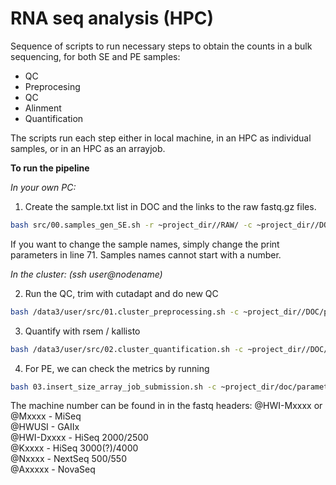 # RNA seq analysis (HPC)

Sequence of scripts to run necessary steps to obtain the counts in a bulk sequencing, for both SE and PE samples:
 - QC
 - Preprocesing
 - QC
 - Alinment
 - Quantification

The scripts run each step either in local machine, in an HPC as individual samples, or in an HPC as an arrayjob. 

**To run the pipeline**

_In your own PC:_ 
1. Create the sample.txt list in DOC and the links to the raw fastq.gz files.
```bash
bash src/00.samples_gen_SE.sh -r ~project_dir//RAW/ -c ~project_dir//DOC/parameters.config
```
If you want to change the sample names, simply change the print parameters in line 71. Samples names cannot start with a number.

_In the cluster: (ssh user@nodename)_

2. Run the QC, trim with cutadapt and do new QC
```bash
bash /data3/user/src/01.cluster_preprocessing.sh -c ~project_dir//DOC/parameters.config -s se
```

3. Quantify with rsem / kallisto
```bash
bash /data3/user/src/02.cluster_quantification.sh -c ~project_dir//DOC/parameters.config -q rsem -t se
```

4. For PE, we can check the metrics by running
```bash
bash 03.insert_size_array_job_submission.sh -c ~project_dir/doc/parameters.config              
```
The machine number can be found in in the fastq headers:
@HWI-Mxxxx or @Mxxxx - MiSeq      
@HWUSI - GAIIx      
@HWI-Dxxxx - HiSeq 2000/2500      
@Kxxxx - HiSeq 3000(?)/4000      
@Nxxxx - NextSeq 500/550       
@Axxxxx - NovaSeq      
